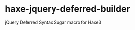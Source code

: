haxe-jquery-deferred-builder
============================

jQuery Deferred Syntax Sugar macro for Haxe3
